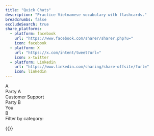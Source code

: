 ```yaml
---
title: "Quick Chats"
description: "Practice Vietnamese vocabulary with flashcards."
breadcrumbs: false
excludeSearch: true
share_platforms:
  - platform: facebook
    url: "https://www.facebook.com/sharer/sharer.php?u="
    icon: facebook
  - platform: X
    url: "https://x.com/intent/tweet?url="
    icon: x-twitter
  - platform: Linkedin
    url: "https://www.linkedin.com/sharing/share-offsite/?url="
    icon: linkedin
---
```


<div class="min-h-screen" x-data="chatApp()">
<div class="flex flex-col h-full max-w-4xl mx-auto bg-white shadow-lg">
<!-- Chat area -->
<div class="flex-1 overflow-hidden flex flex-col">
    <!-- Participants info -->
    <div class="bg-gray-50 p-3 border-b flex justify-between items-center">
        <div class="flex items-center space-x-3">
            <div class="relative">
                <div class="w-10 h-10 rounded-full bg-indigo-100 flex items-center justify-center text-indigo-600 font-bold">A</div>
                <div class="absolute -bottom-1 -right-1 w-4 h-4 rounded-full bg-green-500 border-2 border-white"></div>
            </div>
            <div>
                <div class="font-medium">Party A</div>
                <div class="text-xs text-gray-500">Customer Support</div>
            </div>
        </div>
        <div class="flex items-center space-x-3">
            <div>
                <div class="font-medium text-right">Party B</div>
                <div class="text-xs text-gray-500 text-right">You</div>
            </div>
            <div class="relative">
                <div class="w-10 h-10 rounded-full bg-blue-100 flex items-center justify-center text-blue-600 font-bold">B</div>
                <div class="absolute -bottom-1 -right-1 w-4 h-4 rounded-full bg-green-500 border-2 border-white"></div>
            </div>
        </div>
    </div>
    
<!-- Messages container -->
<div class="flex-1 overflow-y-auto p-4 space-y-4 chat-container" x-ref="messagesContainer">
    <template x-for="message in filteredMessages()" :key="message.id">
        <div :class="{
            'flex justify-end': message.sender === 'B',
            'flex justify-start': message.sender === 'A'
        }">
            <div :class="{
                'bg-indigo-100 text-indigo-900 rounded-l-lg rounded-br-lg': message.sender === 'A',
                'bg-blue-600 text-white rounded-r-lg rounded-bl-lg': message.sender === 'B',
                'max-w-xs md:max-w-md lg:max-w-lg px-4 py-2': true
            }">
                <div x-text="message.text"></div>
                <div class="text-xs mt-1 flex justify-end items-center space-x-1" :class="{
                    'text-indigo-500': message.sender === 'A',
                    'text-blue-200': message.sender === 'B'
                }">
                    <span x-text="formatTime(message.timestamp)"></span>
                    <template x-if="message.sender === 'B'">
                        <span x-show="message.read" class="text-blue-300">
                            <svg xmlns="http://www.w3.org/2000/svg" class="h-3 w-3" viewBox="0 0 20 20" fill="currentColor">
                                <path fill-rule="evenodd" d="M16.707 5.293a1 1 0 010 1.414l-8 8a1 1 0 01-1.414 0l-4-4a1 1 0 011.414-1.414L8 12.586l7.293-7.293a1 1 0 011.414 0z" clip-rule="evenodd" />
                            </svg>
                        </span>
                    </template>
                </div>
            </div>
        </div>
    </template>
</div>

<!-- Categories selector (where message input would normally be) -->
<div class="bg-gray-50 p-4 border-t">
    <div class="mb-2 text-sm font-medium text-gray-700">Filter by category:</div>
    <div class="flex space-x-3 overflow-x-auto pb-2">
        <template x-for="category in categories" :key="category">
            <div 
                @click="selectCategory(category)"
                :class="{
                    'category-card active': selectedCategory === category,
                    'category-card': selectedCategory !== category,
                    'bg-white border border-gray-200 rounded-lg p-3 cursor-pointer flex-shrink-0': true
                }"
            >
                <div class="flex items-center space-x-2">
                    <div class="w-8 h-8 rounded-full flex items-center justify-center" 
                            :class="{
                                'bg-indigo-100 text-indigo-600': selectedCategory !== category,
                                'bg-indigo-600 text-white': selectedCategory === category
                            }">
                        <span x-text="getCategoryEmoji(category)"></span>
                    </div>
                    <span x-text="category" class="capitalize"></span>
                </div>
            </div>
        </template>
    </div>
</div>
</div>
</div>
</div>

{{<share-buttons>}}